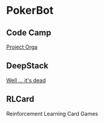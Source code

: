 # PokerBot

## Code Camp
[Project Orga](./doc/project-orga.md)

## DeepStack
[Well ... it's dead](./doc/dead-end-1-poker.md)

## RLCard
Reinforcement Learning Card Games
